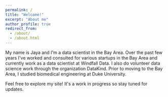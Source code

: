 ```yaml
---
permalink: /
title: "Welcome!"
excerpt: "About me"
author_profile: true
redirect_from: 
  - /about/
  - /about.html
---
```


My name is Jaya and I'm a data scientist in the Bay Area. Over the past few years I've worked and consulted for various startups in the Bay Area and currently work as a data scientist at Windfall Data. I also do volunteer data science work through the organization DataKind. Prior to moving to the Bay Area, I studied biomedical engineering at Duke University. 

Feel free to explore my site! It's a work in progress so stay tuned for updates.
